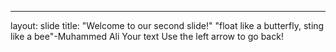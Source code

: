 ---
layout: slide
title: "Welcome to our second slide!"
"float like a butterfly, sting like a bee"-Muhammed Ali
Your text
Use the left arrow to go back!
